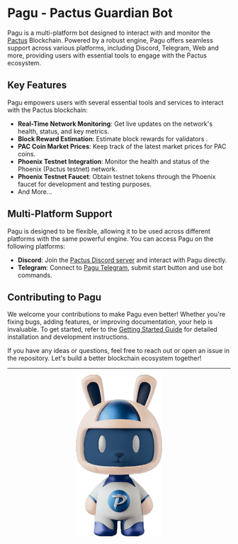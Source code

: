 # Pagu - Pactus Guardian Bot

Pagu is a multi-platform bot designed to interact with and monitor the [Pactus](https://pactus.org) Blockchain. Powered by a robust engine, Pagu offers seamless support across various platforms, including Discord, Telegram, Web and more, providing users with essential tools to engage with the Pactus ecosystem.

## Key Features

Pagu empowers users with several essential tools and services to interact with the Pactus blockchain:

- **Real-Time Network Monitoring**: Get live updates on the network's health, status, and key metrics.
- **Block Reward Estimation**: Estimate block rewards for validators .
- **PAC Coin Market Prices**: Keep track of the latest market prices for PAC coins.
- **Phoenix Testnet Integration**: Monitor the health and status of the Phoenix (Pactus testnet) network.
- **Phoenix Testnet Faucet**: Obtain testnet tokens through the Phoenix faucet for development and testing purposes.
- And More...

## Multi-Platform Support

Pagu is designed to be flexible, allowing it to be used across different platforms with the same powerful engine.
You can access Pagu on the following platforms:

- **Discord**: Join the [Pactus Discord server](https://discord.gg/pactus) and interact with Pagu directly.
- **Telegram**: Connect to [Pagu Telegram](https://t.me/pactus_pagu_bot), submit start button and use bot commands.

## Contributing to Pagu

We welcome your contributions to make Pagu even better!
Whether you're fixing bugs, adding features, or improving documentation, your help is invaluable.
To get started, refer to the [Getting Started Guide](./docs/getting-started.md) for detailed installation and development instructions.

If you have any ideas or questions, feel free to reach out or open an issue in the repository. Let's build a better blockchain ecosystem together!

---

<p align="center"> <img alt="Pagu" src="./assets/pagu-3d.png" /> </p>
